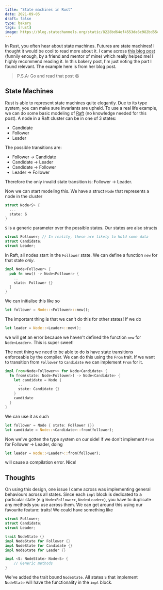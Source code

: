 ```yaml
---
title: "State machines in Rust"
date: 2021-09-05
draft: false
type: bakery
tags: [rust]
image: https://blog.statechannels.org/static/8228bd64ef4553da6c982bd55c64b867/ef9e5/state-machine.png
---
```


In Rust, you often hear about state machines. Futures are state machines! I thought it would be cool
to read more about it. I came across [this blog post](https://hoverbear.org/blog/rust-state-machine-pattern/)
(funnily enough, by a friend and mentor of mine) which really helped me! I highly recommend reading it.
In this bakery post, I'm just noting the part I found relevant. The example here is from her blog post.

> P.S.A: Go and read that post 😆

## State Machines

Rust is able to represent state machines quite elegantly. Due to its type system, you can make sure
invariants are upheld. To use a real life example, we can do some basic modeling of [Raft](https://raft.github.io/)
(no knowledge needed for this post). A node in a Raft cluster can be in one of 3 states:

* Candidate
* Follower
* Leader

The possible transitions are:

* Follower -> Candidate
* Candidate -> Leader
* Candidate -> Follower
* Leader -> Follower

Therefore the only invalid state transition is: Follower -> Leader.

Now we can start modeling this. We have a struct `Node` that represents a node in the cluster

```rust
struct Node<S> {
  ...
  state: S
}
```

`S` is a generic parameter over the possible states. Our states are also structs

```rust
struct Follower; // In reality, these are likely to hold some data
struct Candidate;
struct Leader;
```

In Raft, all nodes start in the `Follower` state. We can define a function `new` for that state *only*.

```rust
impl Node<Follower> {
  pub fn new() -> Node<Follower> {
    ..
    state: Follower {}
  }
}
```

We can initialise this like so

```rust
let follower = Node::<Follower>::new();
```

The important thing is that we can't do this for other states! If we do

```rust
let leader = Node::<Leader>::new();
```

we will get an error because we haven't defined the function `new` for `Node<Leader>`. This is super
sweet!

The next thing we need to be able to do is have state transitions enforceable by the compiler.
We can do this using the `From` trait. If we want to transition from `Follower` to `Candidate` we can
implement `From` for it.

```rust
impl From<Node<Follower>> for Node<Candidate> {
  fn from(state: Node<Follower>) -> Node<Candidate> {
    let candidate = Node {
      ..
      state: Candidate {}
    }
    candidate
  }
}
```

We can use it as such

```rust
let follower = Node { state: Follower {}}
let candidate = Node::<Candidate>::from(follower);
```

Now we've gotten the type system on our side! If we don't implement `From` for Follower -> Leader, doing

```rust
let leader = Node::<Leader>::from(follower);
```

will cause a compilation error. Nice!

## Thoughts

On using this design, one issue I came across was implementing general behaviours across all states.
Since each `impl` block is dedicated to a particular state (e.g `Node<Follower>`, `Node<Leader>`),
you have to duplicate any methods you use across them. We can get around this using our favourite
feature: traits! We could have something like

```rust
struct Follower;
struct Candidate;
struct Leader;

trait NodeState {}
impl NodeState for Follower {}
impl NodeState for Candidate {}
impl NodeState for Leader {}

impl <S: NodeState> Node<S> {
    // Generic methods
}
```

We've added the trait bound `NodeState`. All states `S` that implement `NodeState` will have the
functionality in the `impl` block.
